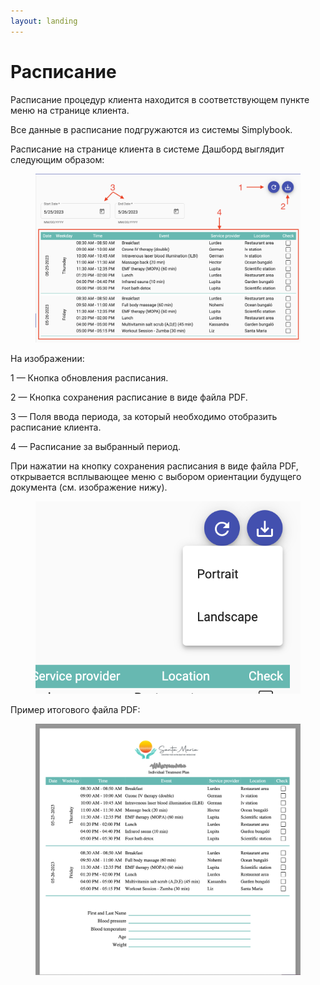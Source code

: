 ```yaml
---
layout: landing
---
```


# Расписание

Расписание процедур клиента находится в соответствующем пункте меню на странице клиента.

Все данные в расписание подгружаются из системы Simplybook.

Расписание на странице клиента в системе Дашборд выглядит следующим образом:

<figure><img src="../../../.gitbook/assets/Screenshot 2023-05-25 at 21.30.51.png" alt=""><figcaption></figcaption></figure>

На изображении:

1 — Кнопка обновления расписания.

2 — Кнопка сохранения расписание в виде файла PDF.

3 — Поля ввода периода, за который необходимо отобразить расписание клиента.

4 — Расписание за выбранный период.

При нажатии на кнопку сохранения расписания в виде файла PDF, открывается всплывающее меню с выбором ориентации будущего документа (см. изображение нижу).

<figure><img src="../../../.gitbook/assets/image (8) (1) (1) (1).png" alt=""><figcaption></figcaption></figure>

Пример итогового файла PDF:

<figure><img src="../../../.gitbook/assets/Screenshot 2023-05-25 at 21.39.56.png" alt=""><figcaption></figcaption></figure>
